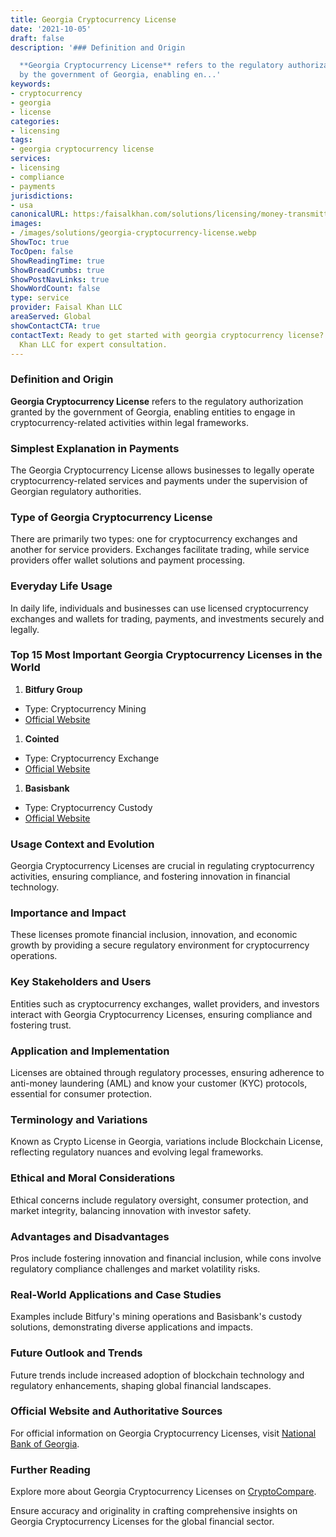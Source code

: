```yaml
---
title: Georgia Cryptocurrency License
date: '2021-10-05'
draft: false
description: '### Definition and Origin

  **Georgia Cryptocurrency License** refers to the regulatory authorization granted
  by the government of Georgia, enabling en...'
keywords:
- cryptocurrency
- georgia
- license
categories:
- licensing
tags:
- georgia cryptocurrency license
services:
- licensing
- compliance
- payments
jurisdictions:
- usa
canonicalURL: https:/faisalkhan.com/solutions/licensing/money-transmitter-license-mtl/georgia-cryptocurrency-license/
images:
- /images/solutions/georgia-cryptocurrency-license.webp
ShowToc: true
TocOpen: false
ShowReadingTime: true
ShowBreadCrumbs: true
ShowPostNavLinks: true
ShowWordCount: false
type: service
provider: Faisal Khan LLC
areaServed: Global
showContactCTA: true
contactText: Ready to get started with georgia cryptocurrency license? Contact Faisal
  Khan LLC for expert consultation.
---
```


### Definition and Origin

**Georgia Cryptocurrency License** refers to the regulatory authorization granted by the government of Georgia, enabling entities to engage in cryptocurrency-related activities within legal frameworks.

### Simplest Explanation in Payments

The Georgia Cryptocurrency License allows businesses to legally operate cryptocurrency-related services and payments under the supervision of Georgian regulatory authorities.

### Type of Georgia Cryptocurrency License

There are primarily two types: one for cryptocurrency exchanges and another for service providers. Exchanges facilitate trading, while service providers offer wallet solutions and payment processing.

### Everyday Life Usage

In daily life, individuals and businesses can use licensed cryptocurrency exchanges and wallets for trading, payments, and investments securely and legally.

### Top 15 Most Important Georgia Cryptocurrency Licenses in the World

  1. **Bitfury Group**

  * Type: Cryptocurrency Mining
  * [Official Website](https://bitfury.com)

  1. **Cointed**

  * Type: Cryptocurrency Exchange
  * [Official Website](https://cointed.com)

  1. **Basisbank**

  * Type: Cryptocurrency Custody
  * [Official Website](https://basisbank.ge)

### Usage Context and Evolution

Georgia Cryptocurrency Licenses are crucial in regulating cryptocurrency activities, ensuring compliance, and fostering innovation in financial technology.

### Importance and Impact

These licenses promote financial inclusion, innovation, and economic growth by providing a secure regulatory environment for cryptocurrency operations.

### Key Stakeholders and Users

Entities such as cryptocurrency exchanges, wallet providers, and investors interact with Georgia Cryptocurrency Licenses, ensuring compliance and fostering trust.

### Application and Implementation

Licenses are obtained through regulatory processes, ensuring adherence to anti-money laundering (AML) and know your customer (KYC) protocols, essential for consumer protection.

### Terminology and Variations

Known as Crypto License in Georgia, variations include Blockchain License, reflecting regulatory nuances and evolving legal frameworks.

### Ethical and Moral Considerations

Ethical concerns include regulatory oversight, consumer protection, and market integrity, balancing innovation with investor safety.

### Advantages and Disadvantages

Pros include fostering innovation and financial inclusion, while cons involve regulatory compliance challenges and market volatility risks.

### Real-World Applications and Case Studies

Examples include Bitfury's mining operations and Basisbank's custody solutions, demonstrating diverse applications and impacts.

### Future Outlook and Trends

Future trends include increased adoption of blockchain technology and regulatory enhancements, shaping global financial landscapes.

### Official Website and Authoritative Sources

For official information on Georgia Cryptocurrency Licenses, visit [National Bank of Georgia](https://nbg.gov.ge).

### Further Reading

Explore more about Georgia Cryptocurrency Licenses on [CryptoCompare](https://www.cryptocompare.com).

Ensure accuracy and originality in crafting comprehensive insights on Georgia Cryptocurrency Licenses for the global financial sector.